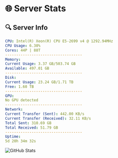 # 🌐 Server Stats
## 🔍 Server Info
```yaml
CPU: Intel(R) Xeon(R) CPU E5-2699 v4 @ 1292.94MHz
CPU Usage: 6.30%
Cores: 44P | 88T
-----------------------------------
Memory:
Current Usage: 3.37 GB/503.74 GB
Available: 497.01 GB
-----------------------------------
Disk:
Current Usage: 23.24 GB/1.71 TB
Free: 1.60 TB
-----------------------------------
GPU:
No GPU detected
-----------------------------------
Network:
Current Transfer (Sent): 442.00 KB/s
Current Transfer (Received): 32.11 KB/s
Total Sent: 310.69 GB
Total Received: 51.79 GB
-----------------------------------
Uptime:
5d 20h 34m 32s
```
![GitHub Stats](https://img.shields.io/badge/Updated-2025-04-25_13:43:20-blue)